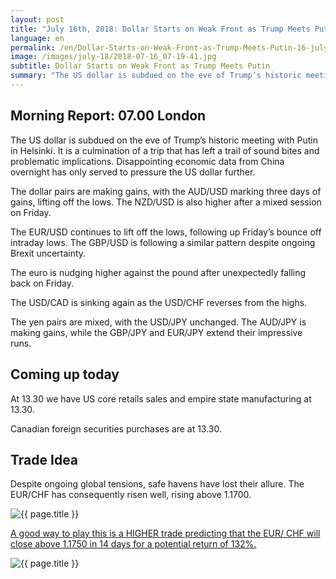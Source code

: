 ```yaml
---
layout: post
title: "July 16th, 2018: Dollar Starts on Weak Front as Trump Meets Putin"
language: en
permalink: /en/Dollar-Starts-on-Weak-Front-as-Trump-Meets-Putin-16-july-18/
image: /images/july-18/2018-07-16_07-19-41.jpg
subtitle: Dollar Starts on Weak Front as Trump Meets Putin
summary: "The US dollar is subdued on the eve of Trump’s historic meeting with Putin in Helsinki. It is a culmination of a trip that has left a trail of sound bites and problematic implications"
---
```

## Morning Report: 07.00 London

The US dollar is subdued on the eve of Trump’s historic meeting with Putin in Helsinki. It is a culmination of a trip that has left a trail of sound bites and problematic implications. Disappointing economic data from China overnight has only served to pressure the US dollar further. 

The dollar pairs are making gains, with the AUD/USD marking three days of gains, lifting off the lows. The NZD/USD is also higher after a mixed session on Friday. 

The EUR/USD continues to lift off the lows, following up Friday’s bounce off intraday lows. The GBP/USD is following a similar pattern despite ongoing Brexit uncertainty. 

The euro is nudging higher against the pound after unexpectedly falling back on Friday. 

The USD/CAD is sinking again as the USD/CHF reverses from the highs. 

The yen pairs are mixed, with the USD/JPY unchanged. The AUD/JPY is making gains, while the GBP/JPY and EUR/JPY extend their impressive runs. 

## Coming up today

At 13.30 we have US core retails sales and empire state manufacturing at 13.30. 

Canadian foreign securities purchases are at 13.30. 

## Trade Idea

Despite ongoing global tensions, safe havens have lost their allure. The EUR/CHF has consequently risen well, rising above 1.1700.

<img class="post-image" src="{{ site.url }}/images/july-18/2018-07-16_07-19-41.jpg" alt="{{ page.title }}" title="{{ page.title }}">

<a href="%LINK%%?currency=GBP&market=forex&underlying=frxEURCHF&formname=higherlower&duration_amount=14&duration_units=d&amount=10&amount_type=stake&expiry_type=duration&barrier=1.1750" target="_blank">A good way to play this is a HIGHER trade predicting that the EUR/ CHF will close above 1.1750 in 14 days for a potential return of 132%.</a>

<img class="post-image" src="{{ site.url }}/images/july-18/2018-07-16_07-23-46.jpg" alt="{{ page.title }}" title="{{ page.title }}">

